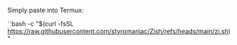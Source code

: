 Simply paste into Termux:

``bash -c "$(curl -fsSL https://raw.githubusercontent.com/styromaniac/Zish/refs/heads/main/zi.sh)"
